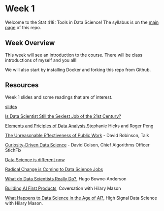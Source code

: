 # Week 1

Welcome to the Stat 418: Tools in Data Science! The syllabus is on the [main page](https://github.com/natelangholz/stat418-tools-in-datascience-2025) of this repo.

## Week Overview

This week will see an introduction to the course. There will be class introductions of myself and you all!

We will also start by installing Docker and forking this repo from Github.
  
## Resources

Week 1 slides and some readings that are of interest.

[slides](https://github.com/natelangholz/stat418-tools-in-datascience-2025/blob/main/week-1/slides-week-1.pdf)

[Is Data Scientist Still the Sexiest Job of the 21st Century?](https://hbr.org/2022/07/is-data-scientist-still-the-sexiest-job-of-the-21st-century)
  
[Elements and Priciples of Data Analysis](https://arxiv.org/pdf/1903.07639v1.pdf),Stephanie Hicks and Roger Peng

[The Unreasonable Effectiveness of Public Work](https://resources.rstudio.com/rstudio-conf-2019/the-unreasonable-effectiveness-of-public-work) - David Robinson,  Talk

[Curiosity-Driven Data Science](https://hbr.org/2018/11/curiosity-driven-data-science) - David Colson, Chief Algorithms Officer StichFix

[Data Science is different now](http://veekaybee.github.io/2019/02/13/data-science-is-different/)

[Radical Change is Coming to Data Science Jobs](https://www.forbes.com/sites/forbestechcouncil/2019/03/01/radical-change-is-coming-to-data-science-jobs/#7648ce4adfcc)

[What do Data Scientists Really Do?](https://hbr.org/2018/08/what-data-scientists-really-do-according-to-35-data-scientists), Hugo Bowne-Anderson 

[Building AI First Products](https://bbgventures.medium.com/should-every-start-up-be-an-ai-start-up-859ba38f8f29), Coversation with Hilary Mason

[What Happens to Data Science in the Age of AI?](https://www.youtube.com/watch?v=Buinzayelcs), High Signal Data Science with Hilary Mason. 



